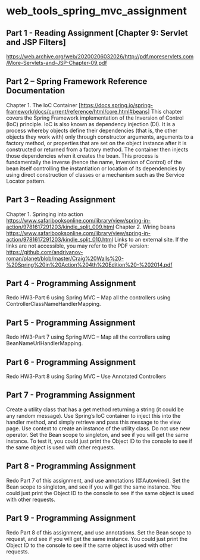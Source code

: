 # web_tools_spring_mvc_assignment

## Part 1 - Reading Assignment [Chapter 9: Servlet and JSP Filters]

https://web.archive.org/web/20200206032026/http://pdf.moreservlets.com/More-Servlets-and-JSP-Chapter-09.pdf

## Part 2 – Spring Framework Reference Documentation

Chapter 1. The IoC Container [https://docs.spring.io/spring-framework/docs/current/reference/html/core.html#beans]
This chapter covers the Spring Framework implementation of the Inversion of Control (IoC) principle. IoC is also known as dependency injection (DI). It is a process whereby objects define their dependencies (that is, the other objects they work with) only through constructor arguments, arguments to a factory method, or properties that are set on the object instance after it is constructed or returned from a factory method. The container then injects those dependencies when it creates the bean. This process is fundamentally the inverse (hence the name, Inversion of Control) of the bean itself controlling the instantiation or location of its dependencies by using direct construction of classes or a mechanism such as the Service Locator pattern.

## Part 3 – Reading Assignment

Chapter 1. Springing into action
https://www.safaribooksonline.com/library/view/spring-in-action/9781617291203/kindle_split_009.html
Chapter 2. Wiring beans
https://www.safaribooksonline.com/library/view/spring-in-action/9781617291203/kindle_split_010.html Links to an external site.
If the links are not accessible, you may refer to the PDF version:
https://github.com/andriyanov-roman/planet/blob/master/Craig%20Walls%20-%20Spring%20in%20Action%204th%20Edition%20-%202014.pdf

## Part 4 - Programming Assignment

Redo HW3-Part 6 using Spring MVC – Map all the controllers using ControllerClassNameHandlerMapping.

## Part 5 - Programming Assignment

Redo HW3-Part 7 using Spring MVC – Map all the controllers using BeanNameUrlHandlerMapping.

## Part 6 - Programming Assignment

Redo HW3-Part 8 using Spring MVC – Use Annotated Controllers

## Part 7 - Programming Assignment

Create a utility class that has a get method returning a string (it could be any random message). Use Spring’s IoC container to inject this into the handler method, and simply retrieve and pass this message to the view page. Use context to create an instance of the utility class. Do not use new operator. Set the Bean scope to singleton, and see if you will get the same instance. To test it, you could just print the Object ID to the console to see if the same object is used with other requests.

## Part 8 - Programming Assignment

Redo Part 7 of this assignment, and use annotations (@Autowired). Set the Bean scope to singleton, and see if you will get the same instance. You could just print the Object ID to the console to see if the same object is used with other requests.

## Part 9 - Programming Assignment

Redo Part 8 of this assignment, and use annotations. Set the Bean scope to request, and see if you will get the same instance. You could just print the Object ID to the console to see if the same object is used with other requests.
